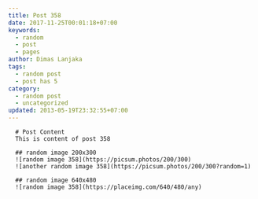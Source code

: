 ```yaml
---
title: Post 358
date: 2017-11-25T00:01:18+07:00
keywords:
  - random
  - post
  - pages
author: Dimas Lanjaka
tags:
  - random post
  - post has 5
category:
  - random post
  - uncategorized
updated: 2013-05-19T23:32:55+07:00
---
```


      # Post Content
      This is content of post 358

      ## random image 200x300
      ![random image 358](https://picsum.photos/200/300)
      ![another random image 358](https://picsum.photos/200/300?random=1)

      ## random image 640x480
      ![random image 358](https://placeimg.com/640/480/any)
      